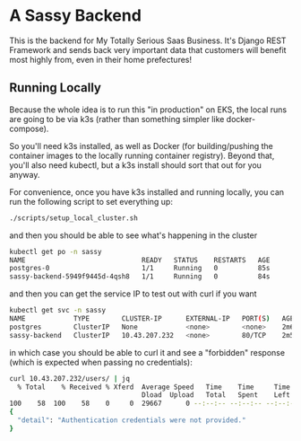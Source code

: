 # A Sassy Backend

This is the backend for My Totally Serious Saas Business. It's Django REST Framework and sends back very important data that customers will benefit most highly from, even in their home prefectures!

## Running Locally

Because the whole idea is to run this "in production" on EKS, the local runs are going to be via k3s (rather than something simpler like docker-compose).

So you'll need k3s installed, as well as Docker (for building/pushing the container images to the locally running container registry). Beyond that, you'll also need kubectl, but a k3s install should sort that out for you anyway.

For convenience, once you have k3s installed and running locally, you can run the following script to set everything up:

```sh
./scripts/setup_local_cluster.sh
```

and then you should be able to see what's happening in the cluster

```sh
kubectl get po -n sassy
NAME                             READY   STATUS    RESTARTS   AGE
postgres-0                       1/1     Running   0          85s
sassy-backend-5949f9445d-4qsh8   1/1     Running   0          84s
```

and then you can get the service IP to test out with curl if you want

```sh
kubectl get svc -n sassy
NAME            TYPE        CLUSTER-IP      EXTERNAL-IP   PORT(S)   AGE
postgres        ClusterIP   None            <none>        <none>    2m6s
sassy-backend   ClusterIP   10.43.207.232   <none>        80/TCP    2m5s
```

in which case you should be able to curl it and see a "forbidden" response (which is expected when passing no credentials):

```sh
curl 10.43.207.232/users/ | jq
  % Total    % Received % Xferd  Average Speed   Time    Time     Time  Current
                                 Dload  Upload   Total   Spent    Left  Speed
100    58  100    58    0     0  29667      0 --:--:-- --:--:-- --:--:-- 58000
{
  "detail": "Authentication credentials were not provided."
}
```
